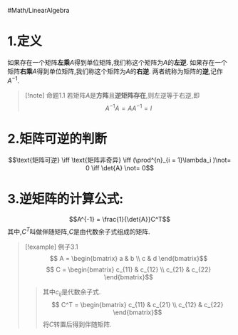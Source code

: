#Math/LinearAlgebra
# 1.定义
如果存在一个矩阵**左乘**$A$得到单位矩阵,我们称这个矩阵为$A$的**左逆**.
如果存在一个矩阵**右乘**$A$得到单位矩阵,我们称这个矩阵为$A$的**右逆**.
两者统称为矩阵的**逆**,记作$A^{-1}$.
>[!note] 命题1.1
>若矩阵$A$是**方阵**且**逆矩阵存在**,则左逆等于右逆,即
>$$A^{-1}A = AA^{-1} = I$$
# 2.矩阵可逆的判断
$$\text{矩阵可逆} \iff \text{矩阵非奇异} \iff (\prod^{n}_{i = 1}\lambda_i )\not= 0 \iff \det{A} \not= 0$$

# 3.逆矩阵的计算公式:
$$A^{-1} = \frac{1}{\det{A}}C^T$$
其中,$C^T$叫做伴随矩阵,$C$是由代数余子式组成的矩阵.  
>[!example] 例子3.1
>$$ A =  \begin{bmatrix}
>	a & b \\
>	c & d 
>	\end{bmatrix}$$ 
>$$ C = \begin{bmatrix}
>	c_{11} & c_{12} \\ 
>	c_{21} & c_{22}
>	\end{bmatrix}$$
>>其中$c_{ij}$是代数余子式.
>$$ C^T = \begin{bmatrix}
>	c_{11} & c_{21} \\ 
>	c_{12} & c_{22}
>	\end{bmatrix}$$
>>将$C$转置后得到伴随矩阵.
>
